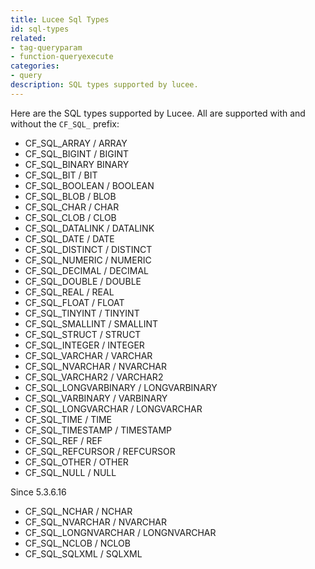 ```yaml
---
title: Lucee Sql Types
id: sql-types
related:
- tag-queryparam
- function-queryexecute
categories:
- query
description: SQL types supported by lucee.
---
```


Here are the SQL types supported by Lucee. All are supported with and without the `CF_SQL_` prefix:

* CF_SQL_ARRAY / ARRAY
* CF_SQL_BIGINT / BIGINT
* CF_SQL_BINARY  BINARY
* CF_SQL_BIT / BIT
* CF_SQL_BOOLEAN / BOOLEAN
* CF_SQL_BLOB / BLOB
* CF_SQL_CHAR / CHAR
* CF_SQL_CLOB / CLOB
* CF_SQL_DATALINK / DATALINK
* CF_SQL_DATE / DATE
* CF_SQL_DISTINCT / DISTINCT
* CF_SQL_NUMERIC / NUMERIC
* CF_SQL_DECIMAL / DECIMAL
* CF_SQL_DOUBLE / DOUBLE
* CF_SQL_REAL / REAL
* CF_SQL_FLOAT / FLOAT
* CF_SQL_TINYINT / TINYINT
* CF_SQL_SMALLINT / SMALLINT
* CF_SQL_STRUCT / STRUCT
* CF_SQL_INTEGER / INTEGER
* CF_SQL_VARCHAR / VARCHAR
* CF_SQL_NVARCHAR / NVARCHAR
* CF_SQL_VARCHAR2 / VARCHAR2
* CF_SQL_LONGVARBINARY / LONGVARBINARY
* CF_SQL_VARBINARY / VARBINARY
* CF_SQL_LONGVARCHAR / LONGVARCHAR
* CF_SQL_TIME / TIME
* CF_SQL_TIMESTAMP / TIMESTAMP
* CF_SQL_REF / REF
* CF_SQL_REFCURSOR / REFCURSOR
* CF_SQL_OTHER / OTHER
* CF_SQL_NULL / NULL

Since 5.3.6.16

* CF_SQL_NCHAR / NCHAR
* CF_SQL_NVARCHAR / NVARCHAR
* CF_SQL_LONGNVARCHAR / LONGNVARCHAR
* CF_SQL_NCLOB / NCLOB
* CF_SQL_SQLXML / SQLXML
